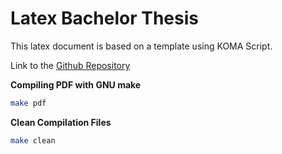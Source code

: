 # Latex Bachelor Thesis
This latex document is based on a template using KOMA Script.

Link to the [Github Repository](https://github.com/novoid/LaTeX-KOMA-template)

**Compiling PDF with GNU make**
```bash
make pdf
```

**Clean Compilation Files**
```bash
make clean
```
